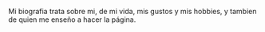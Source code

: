 Mi biografia trata sobre mi, de mi vida, mis gustos y mis hobbies, y tambien de quien me enseño a hacer la página.
